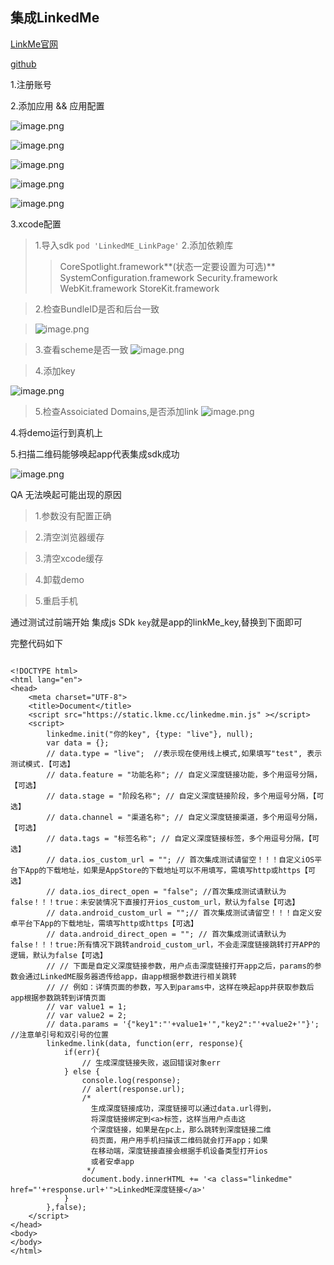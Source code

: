 ## 集成LinkedMe

[LinkMe官网](https://www.linkedme.cc/)

[github](https://codeload.github.com/WFC-LinkedME/LinkedME-iOS-Deep-Linking-Demo/zip/master)

1.注册账号

2.添加应用 && 应用配置

![image.png](https://upload-images.jianshu.io/upload_images/1419035-c8c8e4ca62f6ee2a.png?imageMogr2/auto-orient/strip%7CimageView2/2/w/300)


![image.png](https://upload-images.jianshu.io/upload_images/1419035-9846dbcbc4b717b0.png?imageMogr2/auto-orient/strip%7CimageView2/2/w/300)

![image.png](https://upload-images.jianshu.io/upload_images/1419035-cdd0dace733aff10.png?imageMogr2/auto-orient/strip%7CimageView2/2/w/300)

![image.png](https://upload-images.jianshu.io/upload_images/1419035-c198455a0c7b4daf.png?imageMogr2/auto-orient/strip%7CimageView2/2/w/300)

![image.png](https://upload-images.jianshu.io/upload_images/1419035-35f777c7bdfd168d.png?imageMogr2/auto-orient/strip%7CimageView2/2/w/300)


3.xcode配置

>1.导入sdk `pod 'LinkedME_LinkPage'`
>2.添加依赖库
>>CoreSpotlight.framework**(状态一定要设置为可选)**
>>SystemConfiguration.framework
>>Security.framework
>>WebKit.framework
>>StoreKit.framework

>2.检查BundleID是否和后台一致

>![image.png](https://upload-images.jianshu.io/upload_images/1419035-43ec2c04fddabea0.png?imageMogr2/auto-orient/strip%7CimageView2/2/w/300)

>3.查看scheme是否一致
>![image.png](https://upload-images.jianshu.io/upload_images/1419035-4569cb8d9e5df5d3.png?imageMogr2/auto-orient/strip%7CimageView2/2/w/300)

>4.添加key

![image.png](https://upload-images.jianshu.io/upload_images/1419035-6ea5d968c88eb149.png?imageMogr2/auto-orient/strip%7CimageView2/2/w/300)

>5.检查Assoiciated Domains,是否添加link
>![image.png](https://upload-images.jianshu.io/upload_images/1419035-7900cdae58a7d6a6.png?imageMogr2/auto-orient/strip%7CimageView2/2/w/300)


4.将demo运行到真机上

5.扫描二维码能够唤起app代表集成sdk成功

![image.png](https://upload-images.jianshu.io/upload_images/1419035-ef0430854d58e336.png?imageMogr2/auto-orient/strip%7CimageView2/2/w/300)

QA 无法唤起可能出现的原因

>1.参数没有配置正确

>2.清空浏览器缓存

>3.清空xcode缓存

>4.卸载demo

>5.重启手机


通过测试过前端开始 集成js SDk
`key`就是app的linkMe_key,替换到下面即可

完整代码如下

```

<!DOCTYPE html>
<html lang="en">
<head>
    <meta charset="UTF-8">
    <title>Document</title>
    <script src="https://static.lkme.cc/linkedme.min.js" ></script>
    <script>
        linkedme.init("你的key", {type: "live"}, null);
        var data = {};
        // data.type = "live";  //表示现在使用线上模式,如果填写"test", 表示测试模式.【可选】
        // data.feature = "功能名称"; // 自定义深度链接功能，多个用逗号分隔，【可选】
        // data.stage = "阶段名称"; // 自定义深度链接阶段，多个用逗号分隔，【可选】
        // data.channel = "渠道名称"; // 自定义深度链接渠道，多个用逗号分隔，【可选】
        // data.tags = "标签名称"; // 自定义深度链接标签，多个用逗号分隔，【可选】
        // data.ios_custom_url = ""; // 首次集成测试请留空！！！自定义iOS平台下App的下载地址，如果是AppStore的下载地址可以不用填写，需填写http或https【可选】
        // data.ios_direct_open = "false"; //首次集成测试请默认为false！！！true：未安装情况下直接打开ios_custom_url，默认为false【可选】
        // data.android_custom_url = "";// 首次集成测试请留空！！！自定义安卓平台下App的下载地址，需填写http或https【可选】
        // data.android_direct_open = ""; // 首次集成测试请默认为false！！！true:所有情况下跳转android_custom_url，不会走深度链接跳转打开APP的逻辑，默认为false【可选】
        // // 下面是自定义深度链接参数，用户点击深度链接打开app之后，params的参数会通过LinkedME服务器透传给app，由app根据参数进行相关跳转
        // // 例如：详情页面的参数，写入到params中，这样在唤起app并获取参数后app根据参数跳转到详情页面
        // var value1 = 1;
        // var value2 = 2;
        // data.params = '{"key1":"'+value1+'","key2":"'+value2+'"}'; //注意单引号和双引号的位置
        linkedme.link(data, function(err, response){
            if(err){
                // 生成深度链接失败，返回错误对象err
            } else {
                console.log(response);
                // alert(response.url);
                /*
                  生成深度链接成功，深度链接可以通过data.url得到，
                  将深度链接绑定到<a>标签，这样当用户点击这
                  个深度链接，如果是在pc上，那么跳转到深度链接二维
                  码页面，用户用手机扫描该二维码就会打开app；如果
                  在移动端，深度链接直接会根据手机设备类型打开ios
                  或者安卓app
                 */
                document.body.innerHTML += '<a class="linkedme" href="'+response.url+'">LinkedME深度链接</a>'
            }
        },false);
    </script>
</head>
<body>
</body>
</html>

```